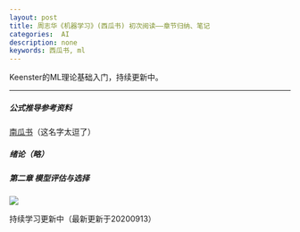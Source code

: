 ```yaml
---
layout: post
title: 周志华《机器学习》(西瓜书) 初次阅读——章节归纳、笔记
categories:  AI
description: none
keywords: 西瓜书, ml
---
```


Keenster的ML理论基础入门，持续更新中。

------
##### 公式推导参考资料

[南瓜书](https://datawhalechina.github.io/pumpkin-book/#/)（这名字太逗了）

##### 绪论（略）

##### 第二章 模型评估与选择

![](https://keenster-1300019754.cos.ap-shanghai-fsi.myqcloud.com/20200913153343.png)

持续学习更新中（最新更新于20200913）